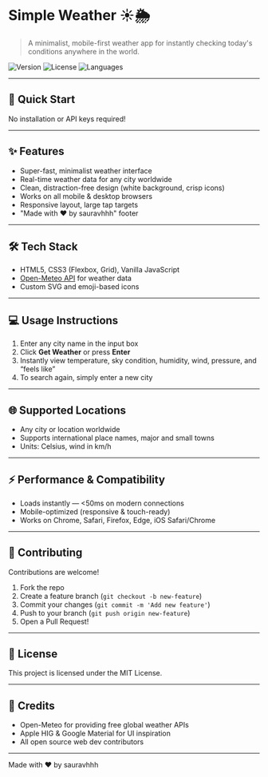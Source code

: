 # Simple Weather ☀️🌦️

> A minimalist, mobile-first weather app for instantly checking today's conditions anywhere in the world.

![Version](https://img.shields.io/badge/version-1.0.0-blue.svg?style=flat-square)
![License](https://img.shields.io/badge/license-MIT-green.svg?style=flat-square)
![Languages](https://img.shields.io/badge/languages-HTML%20%7C%20CSS%20%7C%20JS-orange.svg?style=flat-square)

---

## 🚀 Quick Start


No installation or API keys required!

---

## ✨ Features

- Super-fast, minimalist weather interface
- Real-time weather data for any city worldwide
- Clean, distraction-free design (white background, crisp icons)
- Works on all mobile & desktop browsers
- Responsive layout, large tap targets
- "Made with ❤️ by sauravhhh" footer

---

## 🛠 Tech Stack

- HTML5, CSS3 (Flexbox, Grid), Vanilla JavaScript
- [Open-Meteo API](https://open-meteo.com/) for weather data
- Custom SVG and emoji-based icons

---

## 💻 Usage Instructions

1. Enter any city name in the input box
2. Click **Get Weather** or press **Enter**
3. Instantly view temperature, sky condition, humidity, wind, pressure, and “feels like”
4. To search again, simply enter a new city

---

## 🌐 Supported Locations

- Any city or location worldwide
- Supports international place names, major and small towns
- Units: Celsius, wind in km/h

---

## ⚡ Performance & Compatibility

- Loads instantly — <50ms on modern connections
- Mobile-optimized (responsive & touch-ready)
- Works on Chrome, Safari, Firefox, Edge, iOS Safari/Chrome

---

## 🤝 Contributing

Contributions are welcome!

1. Fork the repo
2. Create a feature branch (`git checkout -b new-feature`)
3. Commit your changes (`git commit -m 'Add new feature'`)
4. Push to your branch (`git push origin new-feature`)
5. Open a Pull Request!

---

## 📄 License

This project is licensed under the MIT License.

---

## 🙏 Credits

- Open-Meteo for providing free global weather APIs
- Apple HIG & Google Material for UI inspiration
- All open source web dev contributors

---

Made with ❤️ by sauravhhh
